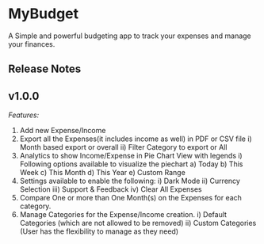 # MyBudget

A Simple and powerful budgeting app to track your expenses and manage your finances.

## Release Notes

## v1.0.0

*Features:*
1. Add new Expense/Income
2. Export all the Expenses(it includes income as well) in PDF or CSV file
	i) Month based export or overall
	ii) Filter Category to export or All
3. Analytics to show Income/Expense in Pie Chart View with legends
 	i) Following options available to visualize the piechart
		a) Today
		b) This Week
		c) This Month
		d) This Year
		e) Custom Range
4. Settings available to enable the following:
	i) Dark Mode
	ii) Currency Selection
	iii) Support & Feedback
	iv) Clear All Expenses
5. Compare One or more than One Month(s) on the Expenses for each category.
6. Manage Categories for the Expense/Income creation.
	i) Default Categories (which are not allowed to be removed)
	ii) Custom Categories (User has the flexibility to manage as they need)
